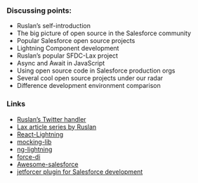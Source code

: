 ### Discussing points:

- Ruslan’s self-introduction
- The big picture of open source in the Salesforce community
- Popular Salesforce open source projects
- Lightning Component development
- Ruslan’s popular SFDC-Lax project
- Async and Await in JavaScript
- Using open source code in Salesforce production orgs
- Several cool open source projects under our radar
- Difference development environment comparison

### Links

- [Ruslan’s Twitter handler](https://twitter.com/ruslankurchenko)
- [Lax article series by Ruslan](https://link.medium.com/bdi9PkXPdRhttps://medium.com/@r.kurchenko/lax-the-service-lightning-component-to-write-a-clear-asynchronous-javascript-code-1df5b6b6da40)
- [React-Lightning](https://github.com/stomita/react-lightning)
- [mocking-lib](https://github.com/financialforcedev/fflib-apex-mocks)
- [ng-lightning](https://github.com/ng-lightning/ng-lightning)
- [force-di](https://github.com/afawcett/force-di)
- [Awesome-salesforce](https://github.com/mailtoharshit/awesome-salesforce)
- [jetforcer plugin for Salesforce development](https://jetforcer.com/)

